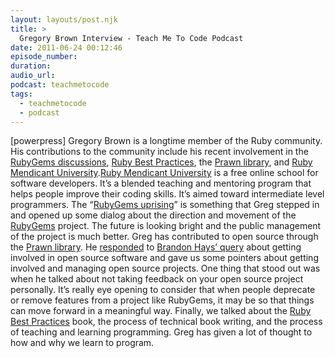 ```yaml
---
layout: layouts/post.njk
title: >
  Gregory Brown Interview - Teach Me To Code Podcast
date: 2011-06-24 00:12:46
episode_number:
duration:
audio_url:
podcast: teachmetocode
tags:
  - teachmetocode
  - podcast
---
```


[powerpress] Gregory Brown is a longtime member of the Ruby community. His contributions to the community include his recent involvement in the [RubyGems discussions](http://blog.majesticseacreature.com/mending-the-rubygems-fences%20), [Ruby Best Practices](http://www.google.com/url?q=http%3A%2F%2Fwww.amazon.com%2Fgp%2Fproduct%2F0596523009%2Fref%3Das_li_ss_tl%3Fie%3DUTF8%26tag%3Dchamaxwoo-20%26linkCode%3Das2%26camp%3D217145%26creative%3D399369%26creativeASIN%3D0596523009&sa=D&sntz=1&usg=AFQjCNEACrhCXz0_Qv0ND6eNCV_gnKZIVg), the [Prawn library](http://prawn.majesticseacreature.com/), and [Ruby Mendicant University](http://university.rubymendicant.com/%20).[Ruby Mendicant University](http://university.rubymendicant.com/) is a free online school for software developers. It’s a blended teaching and mentoring program that helps people improve their coding skills. It’s aimed toward intermediate level programmers. The “[RubyGems uprising](http://blog.majesticseacreature.com/mending-the-rubygems-fences)” is something that Greg stepped in and opened up some dialog about the direction and movement of the [RubyGems](http://rubyforge.org/projects/rubygems/) project. The future is looking bright and the public management of the project is much better. Greg has contributed to open source through the [Prawn library](http://prawn.majesticseacreature.com/). He [responded](http://www.youtube.com/watch?v=FBxxZDWPiXI&feature=player_embedded) to [Brandon Hays’ query](http://brandonhays.com/blog/2011/05/03/why-i-still-dont-contribute-to-open-source/) about getting involved in open source software and gave us some pointers about getting involved and managing open source projects. One thing that stood out was when he talked about not taking feedback on your open source project personally. It’s really eye opening to consider that when people deprecate or remove features from a project like RubyGems, it may be so that things can move forward in a meaningful way. Finally, we talked about the [Ruby Best Practices](http://www.google.com/url?q=http%3A%2F%2Fwww.amazon.com%2Fgp%2Fproduct%2F0596523009%2Fref%3Das_li_ss_tl%3Fie%3DUTF8%26tag%3Dchamaxwoo-20%26linkCode%3Das2%26camp%3D217145%26creative%3D399369%26creativeASIN%3D0596523009&sa=D&sntz=1&usg=AFQjCNEACrhCXz0_Qv0ND6eNCV_gnKZIVg) book, the process of technical book writing, and the process of teaching and learning programming. Greg has given a lot of thought to how and why we learn to program.<object width="640" height="390"><param name="movie" value="http://www.youtube.com/v/ujkhGkqMEuw?version=3&amp;hl=en_US&amp;rel=0">

<param name="allowFullScreen" value="true">
<param name="allowscriptaccess" value="always">
<embed src="http://www.youtube.com/v/ujkhGkqMEuw?version=3&amp;hl=en_US&amp;rel=0" type="application/x-shockwave-flash" width="640" height="390" allowscriptaccess="always" allowfullscreen="true"></embed></object>
